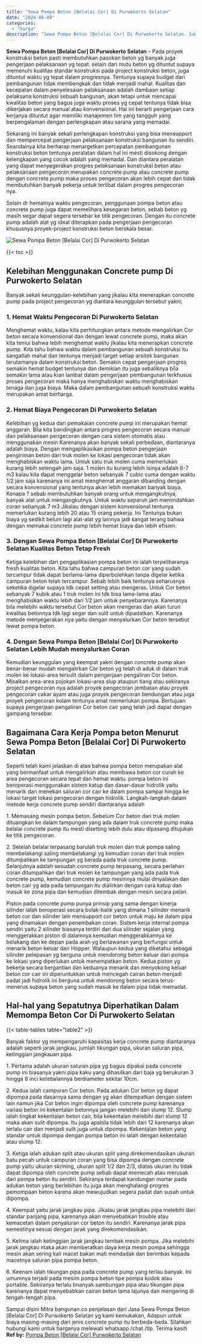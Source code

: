 ```yaml
---
title: "Sewa Pompa Beton [Belalai Cor] Di Purwokerto Selatan"
date: "2024-06-08"
categories: 
  - "harga"
description: "Sewa Pompa Beton [Belalai Cor] Di Purwokerto Selatan. Sampai disini Mitra bangunan.co penjelasan dari Jasa Sewa Pompa Beton [Belalai Cor] Di Purwokerto Sel..."
---
```


**Sewa Pompa Beton \[Belalai Cor\] Di Purwokerto Selatan** – Pada proyek konstruksi beton pasti membutuhkan pasokan beton yg banyak juga pengerjaan pelaksanaan yg tepat. selain dari mutu beton yg dituntut supaya memenuhi kualitas standar konstruksi pada project konstruksi beton, juga dituntut waktu yg tepat dalam progresnya. Tentunya supaya budget dari pembangunan tidak membengkak dan tidak menjadi mahal. Kualitas dan kecepatan dalam penyelesaian pelaksanaan adalah dambaan setiap pelaksana konstruksi sebuah bangunan, akan tetapi untuk mencapai kwalitas beton yang bagus juga waktu proses yg cepat tentunya tidak bisa dikerjakan secara manual atau konvensional. Hal ini berarti pengerjaan cara kerjanya dituntut agar memiliki manajemen tim yang tangguh yang berpengalaman dengan perlengkapan atau sarana yang memadai.

Sekarang ini banyak sekali perlengkapan konstruksi yang bisa mensupport dan mempercepat pengerjaan pelaksanaan konstruksi bangunan itu sendiri. Seandainya kita berharap menargetkan percepatan pembangunan konstruksi beton tentunya peralatan dalam hal ini mesti disokong dengan kelengkapan yang cocok adalah yang memadai. Dan diantara peralatan yang dapat menyegerakan progres pelaksanaan konstruksi beton atau pelaksanaan pengecoran merupakan concrete pump atau concrete pump dengan concrete pump maka proses pengecoran akan lebih cepat dan tidak membutuhkan banyak pekerja untuk terlibat dalam progres pengecoran nya.

Selain dr hematnya waktu pengecoran, penggunaan pompa beton atau concrete pump juga dapat memelihara kesegaran beton, sebab beton yg masih segar dapat segera tersebar ke titik pengecoran. Dengan itu concrete pump adalah alat yg ideal diterapkan pada pengerjaan pengecoran khususnya proyek-project konstruksi beton berskala besar.

![Sewa Pompa Beton [Belalai Cor] Di Purwokerto Selatan](/images/sewa-concrete-pump-28.png)

{{< toc >}}

## Kelebihan Menggunakan Concrete pump Di Purwokerto Selatan

Banyak sekali keunggulan-kelebihan yang jikalau kita menerapkan concrete pump pada project pengecoran yg diantara keunggulan tersebut yakni;

### 1\. Hemat Waktu Pengecoran Di Purwokerto Selatan

Menghemat waktu, kalau kita perhitungkan antara metode mengalirkan Cor beton secara konvensional dan dengan lewat concrete pump, maka akan kita temui bahwa lebih menghemat waktu jikalau kita menerapkan concrete pump. Kita tahu bahwa waktu dalam pembangunan sebuah konstruksi itu sangatlah mahal dan tentunya menjadi target setiap arsitek bangunan terutamanya dalam konstruksi beton. Semakin cepat pengerjaan progres semakin hemat budget tentunya dan demikian itu juga sebaliknya bila semakin lama atau kian lambat dalam pengerjaan pembangunan terkhusus proses pengecoran maka hanya menghabiskan waktu menghabiskan tenaga dan juga biaya. Maka dalam pembangunan sebuah konstruksi waktu merupakan amat berharga.

### 2\. Hemat Biaya Pengecoran Di Purwokerto Selatan

Kelebihan yg kedua dari pemakaian concrete pump ini merupakan hemat anggaran. Bila kita bandingkan antara progres pengecoran secara manual dan pelaksanaan pengecoran dengan cara sistem otomatis atau menggunakan mesin Karenanya akan banyak sekali perbedaan, diantaranya adalah biaya. Dengan mengaplikasikan pompa beton pengerjaan pengiriman beton dari truk molen ke lokasi pengecoran tidak akan menghabiskan waktu lama. Untuk satu truk molen cuma memerlukan kurang lebih setengah jam saja. 1 molen itu kurang lebih isinya adalah 6-7 m3 kalau kita dapat menggelar beton sebanyak 7 cubic cuma dengan waktu 1/2 jam saja karenanya ini amat menghemat anggaran dibanding dengan secara konvensional yang tentunya akan lebih memakan banyak biaya. Kenapa ? sebab membutuhkan banyak orang untuk mengangkutnya, banyak alat untuk mengangkutnya. Untuk waktu separuh jam memindahkan coran sebanyak 7 m3 Jikalau dengan sistem konvensional tentunya memerlukan kurang lebih 20 atau 15 orang pekerja. Ini Tentunya bukan biaya yg sedikit belum lagi alat-alat yg lainnya jadi sangat terang bahwa dengan memakai concrete pump lebih hemat biaya dan lebih efisien.

### 3\. Dengan Sewa Pompa Beton \[Belalai Cor\] Di Purwokerto Selatan Kualitas Beton Tetap Fresh

Ketiga kelebihan dari pengaplikasian pompa beton ini ialah terpeliharanya fresh kualitas beton. Kita tahu bahwa campuran beton cor yang sudah tercampur tidak dapat berlama-lama diperbolehkan tanpa digelar ketika campuran beton telah tercampur. Sebab lebih baik tentunya seharusnya seketika digelar supaya tdk cepat setting atau mengeras. Untuk Cor beton sebanyak 7 kubik atau 1 truk molen ini tdk bisa lama-lama atau menghabiskan waktu lebih dari 1/2 jam untuk penyebarannya. Karenanya bila melebihi waktu tersebut Cor beton akan mengeras dan akan turun kwalitas betonnya tdk lagi segar dan sulit untuk dipadatkan. Karenanya metode menyegerakan nya yaitu dengan menyalurkan Cor beton tersebut lewat pompa beton.

### 4\. Dengan Sewa Pompa Beton \[Belalai Cor\] Di Purwokerto Selatan Lebih Mudah menyalurkan Coran

Kemudian keunggulan yang keempat yakni dengan concrete pump akan benar-benar mudah mengalirkan Cor beton yg telah di aduk di dalam truk molen ke lokasi-area tersulit dalam pengerjaan pengaliran Cor beton. Misalkan area-area pojokan lokasi-area slup ataupun tiang atau sekiranya project pengecoran nya adalah proyek pengecoran jembatan atau proyek pengecoran cakar ayam atau juga proyek pengecoran bendungan atau juga proyek pengecoran kolam tentunya amat memerlukan pompa. Bertujuan supaya pengerjaan pengaliran Cor beton cair yang telah jadi dapat dengan gampang tersebar.

## Bagaimana Cara Kerja Pompa beton Menurut Sewa Pompa Beton \[Belalai Cor\] Di Purwokerto Selatan

Seperti telah kami jelaskan di atas bahwa pompa beton merupakan alat yang bermanfaat untuk mengalirkan atau membawa beton cor curah ke area pengecoran secara tepat dan hemat waktu. pompa beton ini beroperasi menggunakan sistem katup dan dasar-dasar hidrolik yaitu menarik dan menekan saluran cor cair ke dalam pompa sampai hingga ke lokasi target lokasi pengecoran dengan hidrolik. Langkah-langkah dalam metode kerja concrete pump sendiri diantaranya adalah

1\. Memasang mesin pompa beton. Sebelum Cor beton dari truk molen dituangkan ke dalam tampungan yang ada dalam truk concrete pump maka belalai concrete pump itu mesti disetting lebih dulu atau dipasang ditujukan ke titik pengecoran.

2\. Setelah belalai terpasang barulah truk molen dan truk pompa saling membelakangi saling membelakangi yg kemudian coran dari truk molen ditumpahkan ke tampungan yg berada pada truk concrete pump. Selanjutnya adalah sesudah concrete pump terpasang, secara perlahan coran ditumpahkan dari truk molen ke tampungan yang ada pada truk concrete pump, kemudian concrete pump mesinnya mulai dinyalakan dan beton cair yg ada pada tampungan itu dialirkan dengan cara katup dan masuk ke zona pipa dan kemudian ditembak dengan mesin secara pelan.

Piston pada concrete pump punya prinsip yang sama dengan kinerja silinder ialah beroperasi secara bolak-balik yang dimana 1 silinder menarik beton cor dan silinder lain mensupport cor beton untuk maju ke dalam pipa yang dinamakan dengan penembakan coran. Sistem kerja internal pompa sendiri yaitu 2 silinder biasanya terdiri dari dua silinder sejalan yang menggerakkan piston di dalamnya kemudian menggerakkannya ke belakang dan ke depan pada arah yg berlawanan yang berfungsi untuk menarik beton keluar dari Hopper. Walaupun kedua yang diketahui sebagai silinder pelepasan yg berguna untuk mendorong beton keluar dari pompa ke lokasi yang diperlukan untuk menempatkan beton. Kedua piston yg bekerja secara bergantian dan keduanya menarik dan menyokong keluar beton cor cair ini diperuntukkan untuk mencegah cairan beton menjadi padat jadi hidrolik ini berguna untuk mendorong beton secara terus-menerus supaya beton yang sudah masuk ke dalam pipa tidak memadat.

## Hal-hal yang Sepatutnya Diperhatikan Dalam Memompa Beton Cor Di Purwokerto Selatan

{{< table-tables table="table2" >}}

Banyak faktor yg mempengaruhi kapasitas kerja concrete pump diantaranya adalah seperti jarak jangkau, jumlah tikungan pipa, ukuran saluran pipa, ketinggian jangkauan pipa.

1\. Pertama adalah ukuran saluran pipa yg bagus dipakai pada concrete pump ini biasanya yakni pipa kaku yang dihasilkan dari baja yg berukuran 3 hingga 8 inci ketebalannya berdiameter sekitar 10cm.

2\. Kedua ialah campuran Cor beton. Pada adukan Cor beton yg dapat dipompa pada dasarnya sama dengan yg akan ditempatkan dengan sistem lain namun jika Cor beton ingin dipompa oleh concrete pump karenanya variasi beton ini kekentalan betonnya jangan melebihi dari slump 12. Slump ialah tingkat kekentalan beton cair, bila kekentalan melebihi dari slump 12 maka akan sulit dipompa. Itu juga apabila tidak lebih dari 12 karenanya akan terlalu cair dan menjadi sulit juga untuk dipompa. Kekentalan beton yang standar untuk dipompa dengan pompa beton ini ialah dengan kekentalan atau slump 12.

3\. Ketiga ialah adukan split atau ukuran split yang direkomendasikan ukuran batu pecah untuk campuran coran yang bisa dipompa dengan concrete pump yaitu ukuran skrining, ukuran split 1/2 dan 2/3, diatas ukuran itu tidak dapat dipompa oleh concrete pump sebab dapat memecah atau merusak dari pompa beton itu sendiri. Sekiranya terdapat kandungan mortar pada adukan beton yang berlebihan itu juga akan menghalangi progres pemompaan beton karena akan mewujudkan segera padat dan susah untuk dipompa.

4\. Keempat yaitu jarak jangkau pipa. Jikalau jarak jangkau pipa melebihi dari standar panjang pipa, karenanya akan menyebabkan trouble atau kemacetan dalam penyaluran cor beton itu sendiri. Karenanya jarak pipa semestinya sesuai dengan jarak yang direkomendasikan.

5\. Kelima ialah ketinggian jarak jangkau tembak mesin pompa. Jika melebihi jarak jangkau maka akan memberatkan daya kerja mesin pompa sehingga mesin akan sering kali macet bakan mati mendadak dan berimbas kepada macetnya saluran pipa pompa beton.

6\. Keenam ialah tikungan pipa pada concrete pump yang terlau banyak. Ini umumnya terjadi pada mesim pompa beton tipe pompa kodok atau portable. Sekiranya terlalu bnanyak sambungan pipa atau tikungan pipa karenanya dapat menyebabkan cairan beton lama lajunya dan mengering di tengah-tengah pipa.

Sampai disini Mitra bangunan.co penjelasan dari Jasa Sewa Pompa Beton \[Belalai Cor\] Di Purwokerto Selatan yg kami kemukakan, Adapun untuk biaya masing-masing dari jenis concrete pump itu berbeda-beda. Silahkan hubungi kami untuk harganya melewati whatsapp /chat /tlp. Terima kasih
**Ref by:** [Pompa Beton [Belalai Cor] Purwokerto Selatan](https://id.wikipedia.org/wiki/Pompa)
